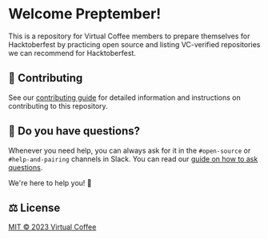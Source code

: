 # Welcome Preptember!

This is a repository for Virtual Coffee members to prepare themselves for Hacktoberfest by practicing open source and listing VC-verified repositories we can recommend for Hacktoberfest.

## 🤝 Contributing

See our [contributing guide](CONTRIBUTING.md) for detailed information and instructions on contributing to this repository.

## 💭 Do you have questions?

Whenever you need help, you can always ask for it in the `#open-source` or `#help-and-pairing` channels in Slack. You can read our [guide on how to ask questions](https://virtualcoffee.io/resources/developer-resources/developer-tips/asking-coding-questions).

We're here to help you! 💙

## ⚖️ License

[MIT © 2023 Virtual Coffee](LICENSE)
